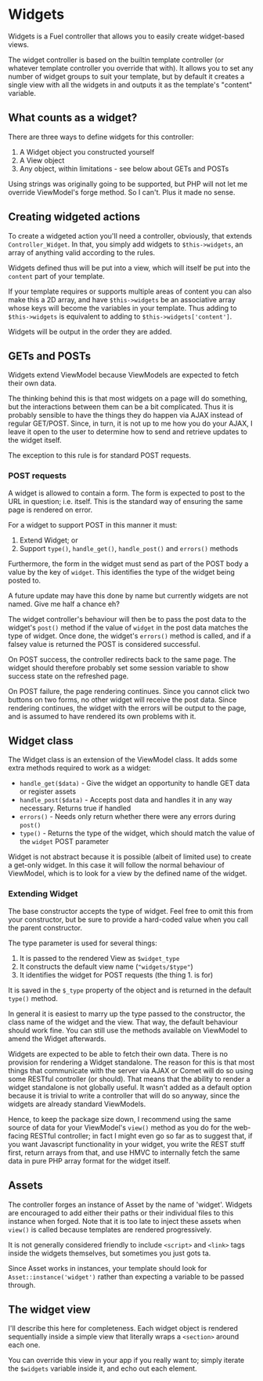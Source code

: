 # Widgets

Widgets is a Fuel controller that allows you to easily create widget-based views.

The widget controller is based on the builtin template controller (or whatever template controller
you override that with). It allows you to set any number of widget groups to suit your template, but
by default it creates a single view with all the widgets in and outputs it as the template's
"content" variable.

## What counts as a widget?

There are three ways to define widgets for this controller:

1. A Widget object you constructed yourself
2. A View object
3. Any object, within limitations - see below about GETs and POSTs

Using strings was originally going to be supported, but PHP will not let me override ViewModel's
forge method. So I can't. Plus it made no sense.

## Creating widgeted actions

To create a widgeted action you'll need a controller, obviously, that extends `Controller_Widget`.
In that, you simply add widgets to `$this->widgets`, an array of anything valid according to the
rules.

Widgets defined thus will be put into a view, which will itself be put into the `content` part of
your template.

If your template requires or supports multiple areas of content you can also make this a 2D array,
and have `$this->widgets` be an associative array whose keys will become the variables in your
template. Thus adding to `$this->widgets` is equivalent to adding to `$this->widgets['content']`.

Widgets will be output in the order they are added.

## GETs and POSTs

Widgets extend ViewModel because ViewModels are expected to fetch their own data.

The thinking behind this is that most widgets on a page will do something, but the interactions
between them can be a bit complicated. Thus it is probably sensible to have the things they do
happen via AJAX instead of regular GET/POST. Since, in turn, it is not up to me how you do your
AJAX, I leave it open to the user to determine how to send and retrieve updates to the widget
itself.

The exception to this rule is for standard POST requests.

### POST requests

A widget is allowed to contain a form. The form is expected to post to the URL in question; i.e.
itself. This is the standard way of ensuring the same page is rendered on error.

For a widget to support POST in this manner it must:

1. Extend Widget; or
2. Support `type()`, `handle_get()`, `handle_post()` and `errors()` methods

Furthermore, the form in the widget must send as part of the POST body a value by the key of
`widget`. This identifies the type of the widget being posted to.

A future update may have this done by name but currently widgets are not named. Give me half a
chance eh?

The widget controller's behaviour will then be to pass the post data to the widget's `post()` method
if the value of `widget` in the post data matches the type of widget. Once done, the widget's
`errors()` method is called, and if a falsey value is returned the POST is considered successful.

On POST success, the controller redirects back to the same page. The widget should therefore
probably set some session variable to show success state on the refreshed page.

On POST failure, the page rendering continues. Since you cannot click two buttons on two forms, no
other widget will receive the post data. Since rendering continues, the widget with the errors will
be output to the page, and is assumed to have rendered its own problems with it.

## Widget class

The Widget class is an extension of the ViewModel class. It adds some extra methods required to work
as a widget:

* `handle_get($data)` - Give the widget an opportunity to handle GET data or register assets
* `handle_post($data)` - Accepts post data and handles it in any way necessary. Returns true if handled
* `errors()` - Needs only return whether there were any errors during `post()`
* `type()` - Returns the type of the widget, which should match the value of the `widget` POST parameter

Widget is not abstract because it is possible (albeit of limited use) to create a get-only widget.
In this case it will follow the normal behaviour of ViewModel, which is to look for a view by the
defined name of the widget.

### Extending Widget

The base constructor accepts the type of widget. Feel free to omit this from your constructor, but
be sure to provide a hard-coded value when you call the parent constructor.

The type parameter is used for several things:

1. It is passed to the rendered View as `$widget_type`
2. It constructs the default view name (`"widgets/$type"`)
3. It identifies the widget for POST requests (the thing 1. is for)

It is saved in the `$_type` property of the object and is returned in the default `type()` method.

In general it is easiest to marry up the type passed to the constructor, the class name of the
widget and the view. That way, the default behaviour should work fine. You can still use the methods
available on ViewModel to amend the Widget afterwards.

Widgets are expected to be able to fetch their own data. There is no provision for rendering
a Widget standalone. The reason for this is that most things that communicate with the server via
AJAX or Comet will do so using some RESTful controller (or should). That means that the ability to
render a widget standalone is not globally useful. It wasn't added as a default option because it is
trivial to write a controller that will do so anyway, since the widgets are already standard
ViewModels.

Hence, to keep the package size down, I recommend using the same source of data for your ViewModel's
`view()` method as you do for the web-facing RESTful controller; in fact I might even go so far as
to suggest that, if you want Javascript functionality in your widget, you write the REST stuff
first, return arrays from that, and use HMVC to internally fetch the same data in pure PHP array
format for the widget itself.

## Assets

The controller forges an instance of Asset by the name of 'widget'. Widgets are encouraged to add
either their paths or their individual files to this instance when forged. Note that it is too late
to inject these assets when `view()` is called because templates are rendered progressively.

It is not generally considered friendly to include `<script>` and `<link>` tags inside the widgets
themselves, but sometimes you just gots ta.

Since Asset works in instances, your template should look for `Asset::instance('widget')` rather
than expecting a variable to be passed through.

## The widget view

I'll describe this here for completeness. Each widget object is rendered sequentially inside a
simple view that literally wraps a `<section>` around each one.

You can override this view in your app if you really want to; simply iterate the `$widgets` variable
inside it, and echo out each element.
